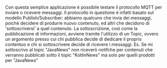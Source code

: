 Con questa semplice applicazione è possibile testare il protocollo MQTT per inviare o ricevere messaggi.
Il protocollo in questione è infatti basato sul modello Publish/Subscriber: abbiamo qualcuno che invia dei messaggi, 
poichè decidere di produrre nuovo contenuto, ed altri che decidono di 'sottoscriversi' a quel contenuto. La sottoscrizione,
così come la pubblicazione di informazioni, avviene tramite l'utilizzo di un Topic, ovvero un argomento presso cui chi pubblica
decide di dedicare il proprio contentuo e chi si sottoscrivere decide di ricevere i messaggi.
Es. Se mi sottoscrivo al topic "JavaNews" non riceverò notifche per contenuti che verranno pubblicati sotto il topic "KotlinNews"
ma solo per quelli prodotti per "JavaNews"

